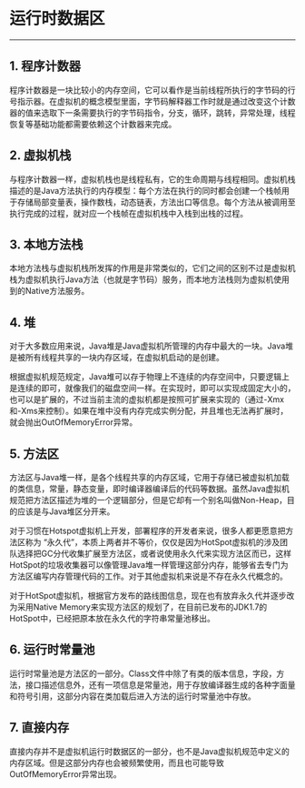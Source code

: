 # 运行时数据区
---
## 1. 程序计数器
程序计数器是一块比较小的内存空间，它可以看作是当前线程所执行的字节码的行号指示器。在虚拟机的概念模型里面，字节码解释器工作时就是通过改变这个计数器的值来选取下一条需要执行的字节码指令，分支，循环，跳转，异常处理，线程恢复等基础功能都需要依赖这个计数器来完成。

## 2. 虚拟机栈
与程序计数器一样，虚拟机栈也是线程私有，它的生命周期与线程相同。虚拟机栈描述的是Java方法执行的内存模型：每个方法在执行的同时都会创建一个栈帧用于存储局部变量表，操作数栈，动态链表，方法出口等信息。每个方法从被调用至执行完成的过程，就对应一个栈帧在虚拟机栈中入栈到出栈的过程。

## 3. 本地方法栈
本地方法栈与虚拟机栈所发挥的作用是非常类似的，它们之间的区别不过是虚拟机栈为虚拟机执行Java方法（也就是字节码）服务，而本地方法栈则为虚拟机使用到的Native方法服务。

## 4. 堆
对于大多数应用来说，Java堆是Java虚拟机所管理的内存中最大的一块。Java堆是被所有线程共享的一块内存区域，在虚拟机启动的是创建。

根据虚拟机规范规定，Java堆可以存于物理上不连续的内存空间中，只要逻辑上是连续的即可，就像我们的磁盘空间一样。在实现时，即可以实现成固定大小的，也可以是扩展的，不过当前主流的虚拟机都是按照可扩展来实现的（通过-Xmx和-Xms来控制）。如果在堆中没有内存完成实例分配，并且堆也无法再扩展时，就会抛出OutOfMemoryError异常。

## 5. 方法区
方法区与Java堆一样，是各个线程共享的内存区域，它用于存储已被虚拟机加载的类信息，常量，静态变量，即时编译器编译后的代码等数据。虽然Java虚拟机规范把方法区描述为堆的一个逻辑部分，但是它却有一个别名叫做Non-Heap，目的应该是与Java堆区分开来。

对于习惯在Hotspot虚拟机上开发，部署程序的开发者来说，很多人都更愿意把方法区称为 “永久代”，本质上两者并不等价，仅仅是因为HotSpot虚拟机的涉及团队选择把GC分代收集扩展至方法区，或者说使用永久代来实现方法区而已，这样HotSpot的垃圾收集器可以像管理Java堆一样管理这部分内存，能够省去专门为方法区编写内存管理代码的工作。对于其他虚拟机来说是不存在永久代概念的。

对于HotSpot虚拟机，根据官方发布的路线图信息，现在也有放弃永久代并逐步改为采用Native Memory来实现方法区的规划了，在目前已发布的JDK1.7的HotSpot中，已经把原本放在永久代的字符串常量池移出。

## 6. 运行时常量池
运行时常量池是方法区的一部分。Class文件中除了有类的版本信息，字段，方法，接口描述信息外，还有一项信息是常量池，用于存放编译器生成的各种字面量和符号引用，这部分内容在类加载后进入方法的运行时常量池中存放。

## 7. 直接内存
直接内存并不是虚拟机运行时数据区的一部分，也不是Java虚拟机规范中定义的内存区域。但是这部分内存也会被频繁使用，而且也可能导致OutOfMemoryError异常出现。
